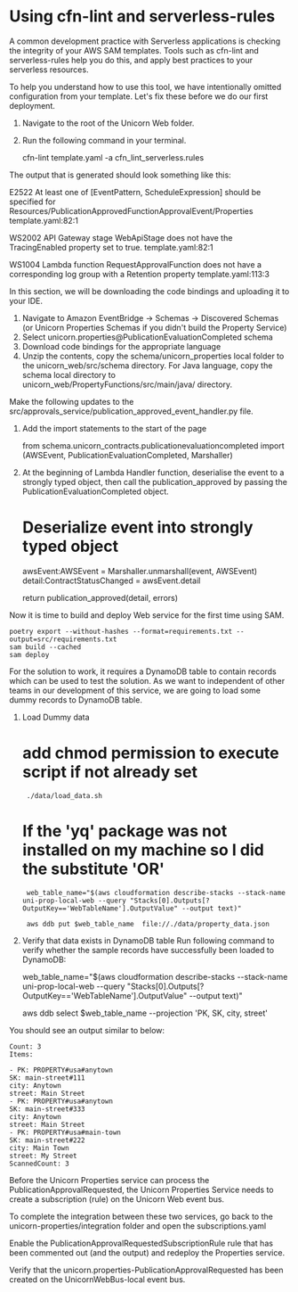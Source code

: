 <!-- Handle Event -->

# Using cfn-lint and serverless-rules
A common development practice with Serverless applications is checking the integrity of your AWS SAM templates. 
Tools such as cfn-lint and serverless-rules help you do this, and apply best practices to your serverless resources.

To help you understand how to use this tool, we have intentionally omitted configuration from your template. 
Let's fix these before we do our first deployment.

1. Navigate to the root of the Unicorn Web folder.
2. Run the following command in your terminal.

    cfn-lint template.yaml -a cfn_lint_serverless.rules

The output that is generated should look something like this:

E2522 At least one of [EventPattern, ScheduleExpression] should be specified for Resources/PublicationApprovedFunctionApprovalEvent/Properties
template.yaml:82:1

WS2002 API Gateway stage WebApiStage does not have the TracingEnabled property set to true.
template.yaml:82:1

WS1004 Lambda function RequestApprovalFunction does not have a corresponding log group with a Retention property
template.yaml:113:3    

<!-- Save code bindings -->
In this section, we will be downloading the code bindings and uploading it to your IDE.

1. Navigate to Amazon EventBridge -> Schemas -> Discovered Schemas  (or Unicorn Properties Schemas  if you didn't build the Property Service)
2. Select unicorn.properties@PublicationEvaluationCompleted schema
3. Download code bindings for the appropriate language
4. Unzip the contents, copy the schema/unicorn_properties local folder to the unicorn_web/src/schema directory. 
   For Java language, copy the schema local directory to unicorn_web/PropertyFunctions/src/main/java/ directory.

<!-- Implement Schema -->
Make the following updates to the src/approvals_service/publication_approved_event_handler.py file.

1. Add the import statements to the start of the page

    from schema.unicorn_contracts.publicationevaluationcompleted import (AWSEvent, PublicationEvaluationCompleted, Marshaller)

2. At the beginning of Lambda Handler function, deserialise the event to a strongly typed object, 
   then call the publication_approved by passing the PublicationEvaluationCompleted object.

    # Deserialize event into strongly typed object
    awsEvent:AWSEvent = Marshaller.unmarshall(event, AWSEvent)
    detail:ContractStatusChanged = awsEvent.detail

    return publication_approved(detail, errors)

<!-- Initial deployment -->
Now it is time to build and deploy Web service for the first time using SAM.  

    poetry export --without-hashes --format=requirements.txt --output=src/requirements.txt
    sam build --cached
    sam deploy

<!-- Pre-populate DynamoDB table -->
For the solution to work, it requires a DynamoDB table to contain records which can be used to test the solution. 
As we want to independent of other teams in our development of this service, we are going to load some dummy records to DynamoDB table.

1. Load Dummy data    
    # add chmod permission to execute script if not already set
        ./data/load_data.sh 

    # If the 'yq' package was not installed on my machine so I did the substitute 'OR'
        web_table_name="$(aws cloudformation describe-stacks --stack-name uni-prop-local-web --query "Stacks[0].Outputs[?OutputKey=='WebTableName'].OutputValue" --output text)"

        aws ddb put $web_table_name  file://./data/property_data.json

2. Verify that data exists in DynamoDB table
   Run following command to verify whether the sample records have successfully been loaded to DynamoDB:    

    web_table_name="$(aws cloudformation describe-stacks --stack-name uni-prop-local-web --query "Stacks[0].Outputs[?OutputKey=='WebTableName'].OutputValue" --output text)"

    aws ddb select $web_table_name --projection 'PK, SK, city, street'

You should see an output similar to below:

    Count: 3
    Items:

    - PK: PROPERTY#usa#anytown
    SK: main-street#111
    city: Anytown
    street: Main Street
    - PK: PROPERTY#usa#anytown
    SK: main-street#333
    city: Anytown
    street: Main Street
    - PK: PROPERTY#usa#main-town
    SK: main-street#222
    city: Main Town
    street: My Street
    ScannedCount: 3   

<!-- Completing the integrations -->
Before the Unicorn Properties service can process the PublicationApprovalRequested, the Unicorn Properties Service needs to create a subscription (rule) on the Unicorn Web event bus.

To complete the integration between these two services, go back to the unicorn-properties/integration folder and open the subscriptions.yaml

Enable the PublicationApprovalRequestedSubscriptionRule rule that has been commented out (and the output) and redeploy the Properties service.

Verify that the unicorn.properties-PublicationApprovalRequested has been created on the UnicornWebBus-local event bus.     